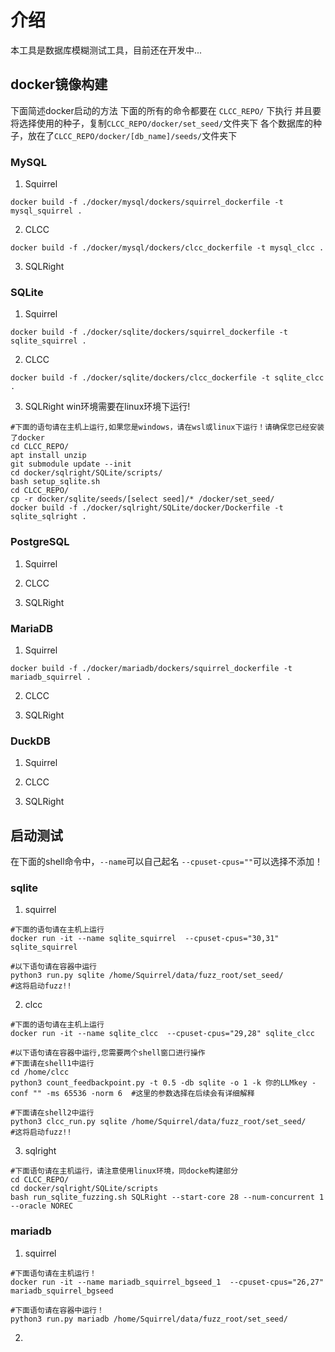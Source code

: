 # 介绍
本工具是数据库模糊测试工具，目前还在开发中...

## docker镜像构建
下面简述docker启动的方法
下面的所有的命令都要在 `CLCC_REPO/` 下执行
并且要将选择使用的种子，复制`CLCC_REPO/docker/set_seed/`文件夹下
各个数据库的种子，放在了`CLCC_REPO/docker/[db_name]/seeds/`文件夹下
### MySQL
1. Squirrel
```SHELL
docker build -f ./docker/mysql/dockers/squirrel_dockerfile -t mysql_squirrel .
```
2. CLCC
```SHELL
docker build -f ./docker/mysql/dockers/clcc_dockerfile -t mysql_clcc .
```
3. SQLRight

### SQLite
1. Squirrel
```SHELL
docker build -f ./docker/sqlite/dockers/squirrel_dockerfile -t sqlite_squirrel .
```
2. CLCC
```SHELL
docker build -f ./docker/sqlite/dockers/clcc_dockerfile -t sqlite_clcc .
```
3. SQLRight
win环境需要在linux环境下运行!
```SHELL
#下面的语句请在主机上运行,如果您是windows，请在wsl或linux下运行！请确保您已经安装了docker
cd CLCC_REPO/
apt install unzip
git submodule update --init
cd docker/sqlright/SQLite/scripts/
bash setup_sqlite.sh
cd CLCC_REPO/
cp -r docker/sqlite/seeds/[select seed]/* /docker/set_seed/
docker build -f ./docker/sqlright/SQLite/docker/Dockerfile -t sqlite_sqlright .
```
### PostgreSQL
1. Squirrel

2. CLCC

3. SQLRight

### MariaDB
1. Squirrel
```shell
docker build -f ./docker/mariadb/dockers/squirrel_dockerfile -t mariadb_squirrel .
```
2. CLCC

3. SQLRight

### DuckDB
1. Squirrel

2. CLCC

3. SQLRight

## 启动测试
在下面的shell命令中，`--name`可以自己起名 `--cpuset-cpus=""`可以选择不添加！
### sqlite
1. squirrel
```SHELL
#下面的语句请在主机上运行
docker run -it --name sqlite_squirrel  --cpuset-cpus="30,31" sqlite_squirrel

#以下语句请在容器中运行
python3 run.py sqlite /home/Squirrel/data/fuzz_root/set_seed/
#这将启动fuzz!!
```
2. clcc
```SHELL
#下面的语句请在主机上运行
docker run -it --name sqlite_clcc  --cpuset-cpus="29,28" sqlite_clcc

#以下语句请在容器中运行,您需要两个shell窗口进行操作
#下面请在shell1中运行
cd /home/clcc
python3 count_feedbackpoint.py -t 0.5 -db sqlite -o 1 -k 你的LLMkey -conf "" -ms 65536 -norm 6  #这里的参数选择在后续会有详细解释

#下面请在shell2中运行
python3 clcc_run.py sqlite /home/Squirrel/data/fuzz_root/set_seed/
#这将启动fuzz!!
```

3. sqlright
```SHELL
#下面语句请在主机运行，请注意使用linux环境，同docke构建部分
cd CLCC_REPO/
cd docker/sqlright/SQLite/scripts
bash run_sqlite_fuzzing.sh SQLRight --start-core 28 --num-concurrent 1 --oracle NOREC
```
### mariadb
1. squirrel
```SHELL
#下面语句请在主机运行！
docker run -it --name mariadb_squirrel_bgseed_1  --cpuset-cpus="26,27" mariadb_squirrel_bgseed

#下面语句请在容器中运行！
python3 run.py mariadb /home/Squirrel/data/fuzz_root/set_seed/
```
2.  